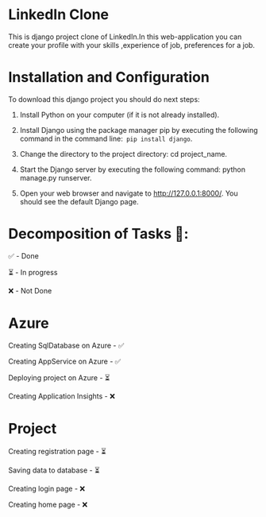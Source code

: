 # LinkedIn Clone



This is django project clone of LinkedIn.In this web-application you can create your profile with your skills ,experience of job, preferences for a job.


# Installation and Configuration

To download this django project you should do next steps:

1. Install Python on your computer (if it is not already installed).

2. Install Django using the package manager pip by executing the following command in the command line:``` pip install django```.

3. Change the directory to the project directory: cd project_name.

4. Start the Django server by executing the following command: python manage.py runserver.

5. Open your web browser and navigate to http://127.0.0.1:8000/. You should see the default Django page.

# Decomposition of Tasks 📝:


✅ - Done

⏳ - In progress

❌ -  Not Done 

# Azure

Creating SqlDatabase on Azure - ✅

Creating AppService on Azure - ✅

Deploying project on Azure - ⏳

Creating Application Insights - ❌

# Project 

Creating registration page - ⏳

Saving data to database - ⏳

Creating login page - ❌

Creating home page - ❌





